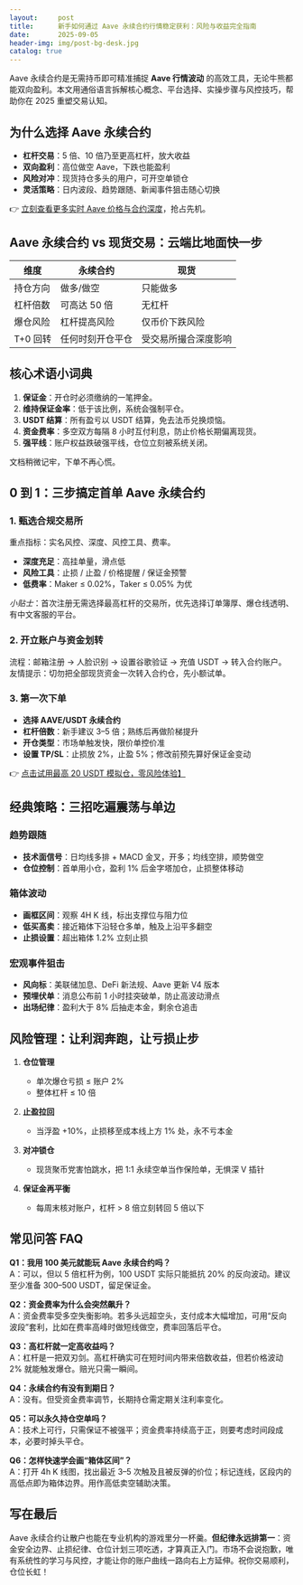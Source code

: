 ```yaml
---
layout:     post
title:      新手如何通过 Aave 永续合约行情稳定获利：风险与收益完全指南
date:       2025-09-05
header-img: img/post-bg-desk.jpg
catalog: true
---
```


Aave 永续合约是无需持币即可精准捕捉 **Aave 行情波动** 的高效工具，无论牛熊都能双向盈利。本文用通俗语言拆解核心概念、平台选择、实操步骤与风控技巧，帮助你在 2025 重塑交易认知。

## 为什么选择 Aave 永续合约

- **杠杆交易**：5 倍、10 倍乃至更高杠杆，放大收益  
- **双向盈利**：高位做空 Aave，下跌也能盈利  
- **风险对冲**：现货持仓多头的用户，可开空单锁仓  
- **灵活策略**：日内波段、趋势跟随、新闻事件狙击随心切换  

👉 [立刻查看更多实时 Aave 价格与合约深度](https://okxdog.com/)，抢占先机。

## Aave 永续合约 vs 现货交易：云端比地面快一步

| 维度 | 永续合约 | 现货
|---|---|---
| 持仓方向 | 做多/做空 | 只能做多
| 杠杆倍数 | 可高达 50 倍 | 无杠杆
| 爆仓风险 | 杠杆提高风险 | 仅币价下跌风险
| T+0 回转 | 任何时刻开仓平仓 | 受交易所撮合深度影响

## 核心术语小词典

1. **保证金**：开仓时必须缴纳的一笔押金。  
2. **维持保证金率**：低于该比例，系统会强制平仓。  
3. **USDT 结算**：所有盈亏以 USDT 结算，免去法币兑换烦恼。  
4. **资金费率**：多空双方每隔 8 小时互付利息，防止价格长期偏离现货。  
5. **强平线**：账户权益跌破强平线，仓位立刻被系统关闭。  

文档稍微记牢，下单不再心慌。

## 0 到 1：三步搞定首单 Aave 永续合约

### 1. 甄选合规交易所  
重点指标：实名风控、深度、风控工具、费率。  
- **深度充足**：高挂单量，滑点低  
- **风险工具**：止损 / 止盈 / 价格提醒 / 保证金预警  
- **低费率**：Maker ≤ 0.02%，Taker ≤ 0.05% 为优  

*小贴士*：首次注册无需选择最高杠杆的交易所，优先选择订单簿厚、爆仓线透明、有中文客服的平台。

### 2. 开立账户与资金划转  
流程：邮箱注册 → 人脸识别 → 设置谷歌验证 → 充值 USDT → 转入合约账户。  
友情提示：切勿把全部现货资金一次转入合约仓，先小额试单。

### 3. 第一次下单  
- **选择 AAVE/USDT 永续合约**  
- **杠杆倍数**：新手建议 3–5 倍；熟练后再做阶梯提升  
- **开仓类型**：市场单触发快，限价单控价准  
- **设置 TP/SL**：止损放 2%，止盈 5%；修改前预先算好保证金变动  

👉 [点击试用最高 20 USDT 模拟仓，零风险体验】](https://okxdog.com/)

## 经典策略：三招吃遍震荡与单边

### 趋势跟随  
- **技术面信号**：日均线多排 + MACD 金叉，开多；均线空排，顺势做空  
- **仓位控制**：首单用小仓，盈利 1% 后金字塔加仓，止损整体移动

### 箱体波动  
- **画框区间**：观察 4H K 线，标出支撑位与阻力位  
- **低买高卖**：接近箱体下沿轻仓多单，触及上沿平多翻空  
- **止损设置**：超出箱体 1.2% 立刻止损

### 宏观事件狙击  
- **风向标**：美联储加息、DeFi 新法规、Aave 更新 V4 版本  
- **预埋伏单**：消息公布前 1 小时挂突破单，防止高波动滑点  
- **出场纪律**：盈利大于 8% 后抽走本金，剩余仓追击

## 风险管理：让利润奔跑，让亏损止步

1. **仓位管理**  
   - 单次爆仓亏损 ≤ 账户 2%  
   - 整体杠杆 ≤ 10 倍  

2. **止盈拉回**  
   - 当浮盈 +10%，止损移至成本线上方 1% 处，永不亏本金  

3. **对冲锁仓**  
   - 现货聚币党害怕跳水，把 1:1 永续空单当作保险单，无惧深 V 插针  

4. **保证金再平衡**  
   - 每周末核对账户，杠杆 > 8 倍立刻转回 5 倍以下  

## 常见问答 FAQ

**Q1：我用 100 美元就能玩 Aave 永续合约吗？**  
A：可以，但以 5 倍杠杆为例，100 USDT 实际只能抵抗 20% 的反向波动。建议至少准备 300–500 USDT，留足保证金。

**Q2：资金费率为什么会突然飙升？**  
A：资金费率受多空失衡影响。若多头远超空头，支付成本大幅增加，可用“反向波段”套利，比如在费率高峰时做短线做空，费率回落后平仓。

**Q3：高杠杆就一定高收益吗？**  
A：杠杆是一把双刃剑。高杠杆确实可在短时间内带来倍数收益，但若价格波动 2% 就能触发爆仓。赔光只需一瞬间。

**Q4：永续合约有没有到期日？**  
A：没有。但受资金费率调节，长期持仓需定期关注利率变化。

**Q5：可以永久持仓空单吗？**  
A：技术上可行，只需保证不被强平；资金费率持续高于正，则要考虑时间段成本，必要时掉头平仓。

**Q6：怎样快速学会画“箱体区间”？**  
A：打开 4h K 线图，找出最近 3–5 次触及且被反弹的价位；标记连线，区段内的高低点即为箱体边界。用作高低卖空辅助决策。

## 写在最后

Aave 永续合约让散户也能在专业机构的游戏里分一杯羹。**但纪律永远排第一**：资金安全边界、止损纪律、仓位计划三项吃透，才算真正入门。市场不会说抱歉，唯有系统性的学习与风控，才能让你的账户曲线一路向右上方延伸。祝你交易顺利，仓位长虹！